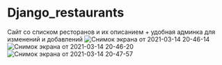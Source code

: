 # Django_restaurants
Сайт со списком ресторанов и их описанием + удобная админка для изменений и добавлений
![Снимок экрана от 2021-03-14 20-46-14](https://user-images.githubusercontent.com/58893102/111078649-9ec66700-8507-11eb-91c6-93e27f76a6f3.png)
![Снимок экрана от 2021-03-14 20-46-20](https://user-images.githubusercontent.com/58893102/111078650-a0902a80-8507-11eb-9660-f97fc0a7c24f.png)
![Снимок экрана от 2021-03-14 20-47-57](https://user-images.githubusercontent.com/58893102/111078653-a554de80-8507-11eb-8572-d75fa47c40b8.png)
